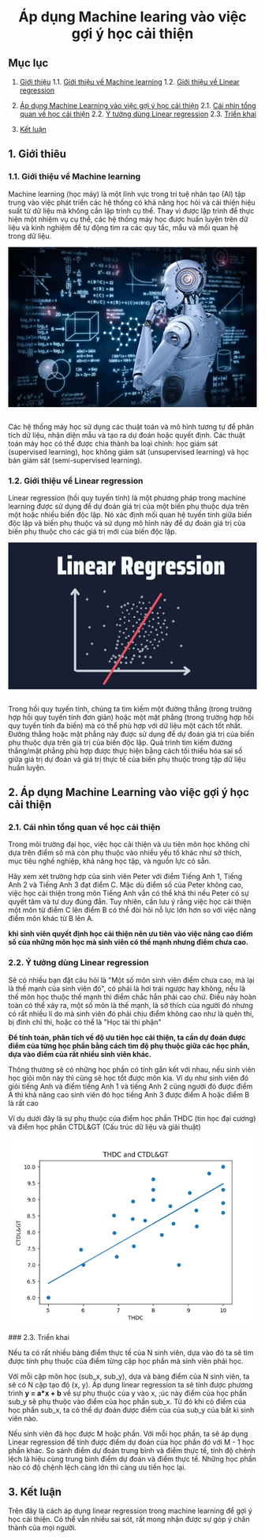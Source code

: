 <div align="center">

# Áp dụng Machine learing vào việc gợi ý học cải thiện
</div>

## Mục lục

1. [Giới thiệu](#gioi-thieu)
   1.1. [Giới thiệu về Machine learning](#machine-learning)
   1.2. [Giới thiệu về Linear regression](#linear-regression)

2. [Áp dụng Machine Learning vào việc gợi ý học cải thiện](#ap-dung-machine-learning)
   2.1. [Cái nhìn tổng quan về học cải thiện](#nhin-tong-quan)
   2.2. [Ý tưởng dùng Linear regression](#y-tuong-linear-regression)
   2.3. [Triển khai](#trien-khai)

3. [Kết luận](#ket-luan)


## 1. Giới thiêu
### 1.1. Giới thiệu về Machine learning
Machine learning (học máy) là một lĩnh vực trong trí tuệ nhân tạo (AI) tập trung vào việc phát triển các hệ thống có khả năng học hỏi và cải thiện hiệu suất từ dữ liệu mà không cần lập trình cụ thể. Thay vì được lập trình để thực hiện một nhiệm vụ cụ thể, các hệ thống máy học được huấn luyện trên dữ liệu và kinh nghiệm để tự động tìm ra các quy tắc, mẫu và mối quan hệ trong dữ liệu.

<div align = "center">
  <img align="center" src= "./demo/ML.png" />
</div>
<br>

Các hệ thống máy học sử dụng các thuật toán và mô hình tương tự để phân tích dữ liệu, nhận diện mẫu và tạo ra dự đoán hoặc quyết định. Các thuật toán máy học có thể được chia thành ba loại chính: học giám sát (supervised learning), học không giám sát (unsupervised learning) và học bán giám sát (semi-supervised learning).

### 1.2. Giới thiệu về Linear regression
Linear regression (hồi quy tuyến tính) là một phương pháp trong machine learning được sử dụng để dự đoán giá trị của một biến phụ thuộc dựa trên một hoặc nhiều biến độc lập. Nó xác định mối quan hệ tuyến tính giữa biến độc lập và biến phụ thuộc và sử dụng mô hình này để dự đoán giá trị của biến phụ thuộc cho các giá trị mới của biến độc lập.

<div align = "center">
  <img align="center" src= "./demo/LR.png" />
</div>
<br>

Trong hồi quy tuyến tính, chúng ta tìm kiếm một đường thẳng (trong trường hợp hồi quy tuyến tính đơn giản) hoặc một mặt phẳng (trong trường hợp hồi quy tuyến tính đa biến) mà có thể phù hợp với dữ liệu một cách tốt nhất. Đường thẳng hoặc mặt phẳng này được sử dụng để dự đoán giá trị của biến phụ thuộc dựa trên giá trị của biến độc lập. Quá trình tìm kiếm đường thẳng/mặt phẳng phù hợp được thực hiện bằng cách tối thiểu hóa sai số giữa giá trị dự đoán và giá trị thực tế của biến phụ thuộc trong tập dữ liệu huấn luyện.

## 2. Áp dụng Machine Learning vào việc gợi ý học cải thiện
### 2.1. Cái nhìn tổng quan về học cải thiện
Trong môi trường đại học, việc học cải thiện và ưu tiên môn học không chỉ dựa trên điểm số mà còn phụ thuộc vào nhiều yếu tố khác như sở thích, mục tiêu nghề nghiệp, khả năng học tập, và nguồn lực có sẵn.

Hãy xem xét trường hợp của sinh viên Peter với điểm Tiếng Anh 1, Tiếng Anh 2 và Tiếng Anh 3 đạt điểm C. Mặc dù điểm số của Peter không cao, việc học cải thiện trong môn Tiếng Anh vẫn có thể khả thi nếu Peter có sự quyết tâm và tư duy đúng đắn. Tuy nhiên, cần lưu ý rằng việc học cải thiện một môn từ điểm C lên điểm B có thể đòi hỏi nỗ lực lớn hơn so với việc nâng điểm môn khác từ B lên A.

**khi sinh viên quyết định học cải thiện nên ưu tiên vào việc nâng cao điểm số của những môn học mà sinh viên có thế mạnh nhưng điểm chưa cao.**

### 2.2. Ý tưởng dùng Linear regression
Sẽ có nhiều bạn đặt câu hỏi là "Một số môn sinh viên điểm chưa cao, mà lại là thế mạnh của sinh viên đó", có phải là hơi trái ngược hay không, nếu là thế môn học thuộc thế mạnh thì điểm chắc hẳn phải cao chứ. Điều này hoàn toàn có thể xảy ra, một số môn là thế mạnh, là sở thích của người đó nhưng có rất nhiều lí do mà sinh viên đó phải chịu điểm không cao như là quên thi, bị đình chỉ thi, hoặc có thể là "Học tài thi phận"

**Để tính toán, phân tích về độ ưu tiên học cải thiện, ta cần dự đoán được điểm của từng học phần bằng cách tìm độ phụ thuộc giữa các học phần, dựa vào điểm của rất nhiều sinh viên khác.**

Thông thường sẽ có những học phần có tính gắn kết với nhau, nếu sinh viên học giỏi môn này thì cũng sẽ học tốt được môn kia. Ví dụ như sinh viên đó giỏi tiếng Anh và điểm tiếng Anh 1 và tiếng Anh 2 cũng người đó được điểm A thì khả năng cao sinh viên đó học tiếng Anh 3 được điểm A hoặc điểm B là rất cao

Ví dụ dưới đây là sự phụ thuộc của điểm học phần THDC (tin học đại cương) và điểm học phần CTDL&GT (Cấu trúc dữ liệu và giải thuật)

<div align = "center">
  <img align="center" src= "./demo/demo.png" />
</div>
<br>
### 2.3. Triển khai

Nếu ta có rất nhiều bảng điểm thực tế của N sinh viên, dựa vào đó ta sẽ tìm được tính phụ thuộc của điểm từng cặp học phần mà sinh viên phải học.

Với mỗi cặp môn học (sub_x, sub_y), dựa và bảng điểm của N sinh viên, ta sẽ có N cặp tạo độ (x, y). Áp dụng linear regression ta sẽ tính được phương trình **y = a*x + b** về sự phụ thuộc của y vào x, ;úc này điểm của học phần sub_y sẽ phụ thuộc vào điểm của học phần sub_x. Từ đó khi có điểm của học phần sub_x, ta có thể dự đoán được điểm của của sub_y của bất kì sinh viên nào.

Nếu sinh viên đã học được M hoặc phần. Với mỗi học phần, ta sẽ áp dụng Linear regression để tính được điểm dự đoán của học phần đó với M - 1 học phần khác. So sánh điểm dự đoán trung bình và điểm thực tế, tính độ chênh lệch là hiệu cùng trung bình điểm dự đoán và điểm thực tế. Những học phần nào có độ chệnh lệch càng lớn thì càng ưu tiền học lại.


## 3. Kết luận
Trên đây là cách áp dụng linear regression trong machine learning để gợi ý học cải thiện. Có thể vẫn nhiều sai sót, rất mong nhận được sự góp ý chân thành của mọi người.